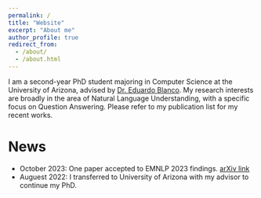 ```yaml
---
permalink: /
title: "Website"
excerpt: "About me"
author_profile: true
redirect_from: 
  - /about/
  - /about.html
---
```



I am a second-year PhD student majoring in Computer Science at the University of Arizona, advised by [Dr. Eduardo Blanco](https://eduardoblanco.github.io/). My research interests are broadly in the area of Natural Language Understanding, with a specific focus on Question Answering. Please refer to my publication list for my recent works.



News
======

* October 2023: One paper accepted to EMNLP 2023 findings. [arXiv link](https://arxiv.org/abs/2310.13290)
* Auguest 2022: I transferred to University of Arizona with my advisor to continue my PhD.

